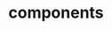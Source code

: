 <!-- Space: Projects -->
<!-- Parent: TerraformAwsEc2Instance -->
<!-- Title: Components TerraformAwsEc2Instance -->
<!-- Label: TerraformAwsEc2Instance -->
<!-- Label: Project -->
<!-- Label: Components -->
<!-- Include: disclaimer.md -->
<!-- Include: ac:toc -->

# components
